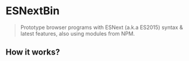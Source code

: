 # ESNextBin

> Prototype browser programs with ESNext (a.k.a ES2015) syntax & latest features, also using modules from NPM.

## How it works?

<!-- 
- buy domain
- setup github pages
- catch js errors in iframe and render them (?)
- actions dropdown [x]
- github oauth 
- save/get with gists
- save session in localstorage [x]
 -->
